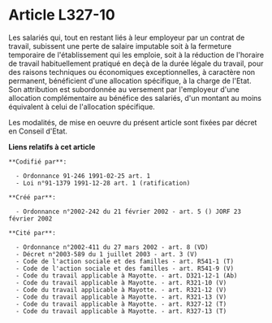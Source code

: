 # Article L327-10

Les salariés qui, tout en restant liés à leur employeur par un contrat de travail, subissent une perte de salaire imputable
soit à la fermeture temporaire de l'établissement qui les emploie, soit à la réduction de l'horaire de travail habituellement
pratiqué en deçà de la durée légale du travail, pour des raisons techniques ou économiques exceptionnelles, à caractère non
permanent, bénéficient d'une allocation spécifique, à la charge de l'Etat. Son attribution est subordonnée au versement par
l'employeur d'une allocation complémentaire au bénéfice des salariés, d'un montant au moins équivalent à celui de
l'allocation spécifique.

Les modalités, de mise en oeuvre du présent article sont fixées par décret en Conseil d'Etat.

**Liens relatifs à cet article**

	**Codifié par**:

	  - Ordonnance 91-246 1991-02-25 art. 1
	  - Loi n°91-1379 1991-12-28 art. 1 (ratification)

	**Créé par**:

	  - Ordonnance n°2002-242 du 21 février 2002 - art. 5 () JORF 23 février 2002

	**Cité par**:

	  - Ordonnance n°2002-411 du 27 mars 2002 - art. 8 (VD)
	  - Décret n°2003-589 du 1 juillet 2003 - art. 3 (V)
	  - Code de l'action sociale et des familles - art. R541-1 (T)
	  - Code de l'action sociale et des familles - art. R541-9 (V)
	  - Code du travail applicable à Mayotte. - art. D321-12-1 (Ab)
	  - Code du travail applicable à Mayotte. - art. R321-10 (V)
	  - Code du travail applicable à Mayotte. - art. R321-12 (V)
	  - Code du travail applicable à Mayotte. - art. R321-13 (V)
	  - Code du travail applicable à Mayotte. - art. R327-12 (T)
	  - Code du travail applicable à Mayotte. - art. R327-13 (T)
